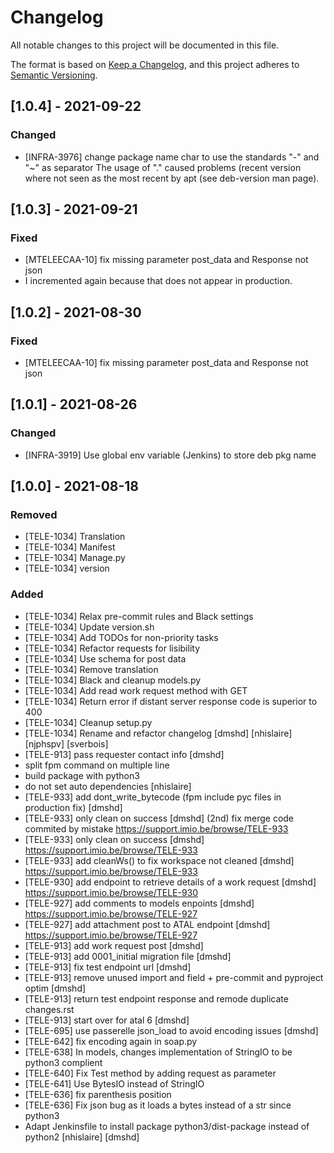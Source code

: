 # Changelog
All notable changes to this project will be documented in this file.

The format is based on [Keep a Changelog](https://keepachangelog.com/en/1.0.0/),
and this project adheres to [Semantic Versioning](https://semver.org/spec/v2.0.0.html).

## [1.0.4] - 2021-09-22
### Changed
- [INFRA-3976] change package name char to use the standards "-" and "~" as separator
The usage of "." caused problems (recent version where not seen as the most recent by apt (see deb-version man page). 

## [1.0.3] - 2021-09-21
### Fixed
- [MTELEECAA-10] fix missing parameter post_data and Response not json
- I incremented again because that does not appear in production.

## [1.0.2] - 2021-08-30
### Fixed
- [MTELEECAA-10] fix missing parameter post_data and Response not json

## [1.0.1] - 2021-08-26
### Changed
- [INFRA-3919]  Use global env variable (Jenkins) to store deb pkg name

## [1.0.0] - 2021-08-18
### Removed
- [TELE-1034] Translation
- [TELE-1034] Manifest
- [TELE-1034] Manage.py
- [TELE-1034] version
### Added
- [TELE-1034] Relax pre-commit rules and Black settings
- [TELE-1034] Update version.sh
- [TELE-1034] Add TODOs for non-priority tasks
- [TELE-1034] Refactor requests for lisibility
- [TELE-1034] Use schema for post data
- [TELE-1034] Remove translation
- [TELE-1034] Black and cleanup models.py
- [TELE-1034] Add read work request method with GET
- [TELE-1034] Return error if distant server response code is superior to 400
- [TELE-1034] Cleanup setup.py
- [TELE-1034] Rename and refactor changelog [dmshd] [nhislaire] [njphspv] [sverbois]
- [TELE-913] pass requester contact info [dmshd]
- split fpm command on multiple line
- build package with python3
- do not set auto dependencies [nhislaire]
- [TELE-933] add dont_write_bytecode (fpm include pyc files in production fix) [dmshd]
- [TELE-933] only clean on success [dmshd] (2nd)
  fix merge code commited by mistake
  https://support.imio.be/browse/TELE-933
- [TELE-933] only clean on success [dmshd] 
  https://support.imio.be/browse/TELE-933
- [TELE-933] add cleanWs() to fix workspace not cleaned [dmshd] 
  https://support.imio.be/browse/TELE-933
- [TELE-930] add endpoint to retrieve details of a work request [dmshd]
  https://support.imio.be/browse/TELE-930
- [TELE-927] add comments to models enpoints [dmshd]
  https://support.imio.be/browse/TELE-927
- [TELE-927] add attachment post to ATAL endpoint [dmshd]
  https://support.imio.be/browse/TELE-927
- [TELE-913] add work request post [dmshd]
- [TELE-913] add 0001_initial migration file [dmshd]
- [TELE-913] fix test endpoint url [dmshd]
- [TELE-913] remove unused import and field + pre-commit and pyproject optim [dmshd]
- [TELE-913] return test endpoint response and remode duplicate changes.rst
- [TELE-913] start over for atal 6 [dmshd]
- [TELE-695] use passerelle json_load to avoid encoding issues [dmshd]
- [TELE-642] fix encoding again in soap.py
- [TELE-638] In models, changes implementation of StringIO to be python3 complient
- [TELE-640] Fix Test method by adding request as parameter
- [TELE-641] Use BytesIO instead of StringIO
- [TELE-636] fix parenthesis position
- [TELE-636] Fix json bug as it loads a bytes instead of a str since python3
- Adapt Jenkinsfile to install package python3/dist-package instead of python2 [nhislaire] [dmshd]
